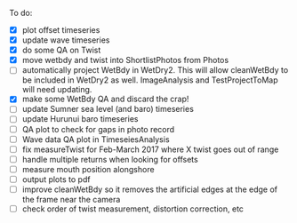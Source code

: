 To do:
- [x] plot offset timeseries
- [x] update wave timeseries
- [x] do some QA on Twist
- [x] move wetbdy and twist into ShortlistPhotos from Photos
- [ ] automatically project WetBdy in WetDry2. This will allow cleanWetBdy to be
      included in WetDry2 as well. ImageAnalysis and TestProjectToMap will need 
      updating.
- [x] make some WetBdy QA and discard the crap!
- [ ] update Sumner sea level (and baro) timeseries
- [ ] update Hurunui baro timeseries
- [ ] QA plot to check for gaps in photo record
- [ ] Wave data QA plot in TimeseiesAnalysis
- [ ] fix measureTwist for Feb-March 2017 where X twist goes out of range
- [ ] handle multiple returns when looking for offsets
- [ ] measure mouth position alongshore
- [ ] output plots to pdf
- [ ] improve cleanWetBdy so it removes the artificial edges at the edge of the 
      frame near the camera
- [ ] check order of twist measurement, distortion correction, etc
